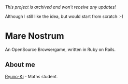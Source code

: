 *This project is archived and won't receive any updates!*

Although I still like the idea, but would start from scratch :-)

# Mare Nostrum

An OpenSource Browsergame, written in Ruby on Rails.

## About me

[Ryuno-Ki][author] - Maths student.

[author]: https://github.com/Ryuno-Ki
